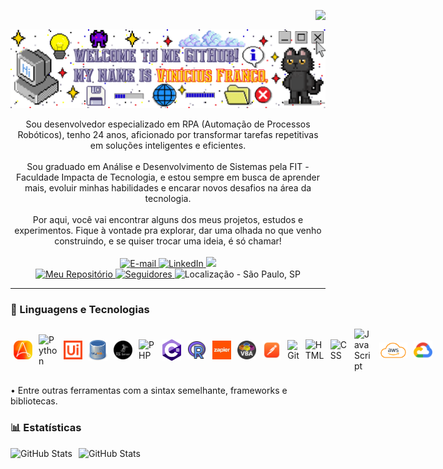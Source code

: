 <img align="right" src="https://komarev.com/ghpvc/?username=vfrancomoreira&color=000000&label=Visualiza%C3%A7%C3%B5es%20de%20Perfil"><br>

<div align="center">
  <a href="https://github.com/vfrancomoreira">
    <img align="center" src="img/welcome.png" width="1000">
  </a>
</div><br>
<div align="center">
Sou desenvolvedor especializado em RPA (Automação de Processos Robóticos), tenho 24 anos, aficionado por transformar tarefas repetitivas em soluções inteligentes e eficientes. 
<br><br>
Sou graduado em Análise e Desenvolvimento de Sistemas pela FIT - Faculdade Impacta de Tecnologia, e estou sempre em busca de aprender mais, evoluir minhas habilidades e encarar novos desafios na área da tecnologia.
<br><br>
Por aqui, você vai encontrar alguns dos meus projetos, estudos e experimentos. Fique à vontade pra explorar, dar uma olhada no que venho construindo, e se quiser trocar uma ideia, é só chamar!
</div>
<br>

<div align="center">
    <a href="mailto:viniciusfsantosm15@gmail.com">
        <img 
        alt="E-mail"
        title="E-mail" 
        src="https://img.shields.io/badge/Gmail-D14836?style=for-the-badge&logo=gmail&logoColor=white"/>
    </a>
    <a href="https://www.linkedin.com/in/vin%C3%ADcius-franco/">
        <img 
        alt="LinkedIn"
        title="LinkedIn" 
        src="https://img.shields.io/badge/-LinkedIn-%230077B5?style=for-the-badge"/>
    </a>
    <a href="https://instagram.com/vinicius__franco_" target="_blank"><img src="https://img.shields.io/badge/-Instagram-%23E4405F?style=for-the-badge&logo=instagram&logoColor=white" target="_blank"/>
    </a>
    <br>
    <a href="https://github.com/vfrancomoreira?tab=repositories">
        <img 
        alt = "Meu Repositório"
        title="Meu Repositório" 
        src="https://custom-icon-badges.demolab.com/badge/-Repos-purple?style=for-the-badge&logoColor=white&logo=repo"/>
    </a>
    <a href="https://github.com/vfrancomoreira?tab=followers">
        <img 
            alt="Seguidores" 
            title="Me siga no GitHub" 
            src="https://custom-icon-badges.demolab.com/github/followers/vfrancomoreira?color=3c3c3c&labelColor=000000&style=for-the-badge&logo=github&label=Seguidores&logoColor=white"/>
    </a>
    <img
        alt="Localização - São Paulo, SP"
        title="Localização - São Paulo, SP"
        src="https://custom-icon-badges.demolab.com/badge/S%C3%A3o%20Paulo--SP-BR-blue?style=for-the-badge&logo=location&logoColor=white"/>
</div>

---
### 🤖 Linguagens e Tecnologias

<div style="display: flex; align-items: center;">
  <img src="img/aa.png" alt="Automation Anywhere" title="Automation Anywhere" width="30px" style="margin: 5px;" />
  <img src="https://cdn.jsdelivr.net/gh/devicons/devicon@latest/icons/python/python-original.svg" alt="Python" title="Python" width="30px" style="margin: 5px;" />
  <img src="img/ui.png" alt="UiPath" title="UiPath" width="30px" style="margin: 5px;" />
  <img src="img/mysql.png" alt="MySQL" title="MySQL" width="30px" style="margin: 5px;" />
  <img src="img/sqlserver.png" alt="SQL Server" title="SQL Server" width="30px" style="margin: 5px;" />
  <img src="https://cdn.jsdelivr.net/gh/devicons/devicon@latest/icons/php/php-original.svg" alt="PHP" title="PHP" width="30px" style="margin: 5px;" />
  <img src="img/c.png" alt="C#" title="C#" width="30px" style="margin: 5px;" />
  <img src="img/r.png" alt="R" title="Linguagem R" width="30px" style="margin: 5px;" />
  <img src="img/zapier.png" alt="Zapier" title="Zapier" width="30px" style="margin: 5px;" />
  <img src="img/vba.png" alt="VBA" title="VBA" width="30px" style="margin: 5px;" />
  <img src="img/postman.png" alt="Postman" title="Postman" width="30px" style="margin: 5px;" />
  <img src="https://cdn.jsdelivr.net/gh/devicons/devicon@latest/icons/git/git-original.svg" alt="Git" title="Git" width="30px" style="margin: 5px;" />
  <img src="https://cdn.jsdelivr.net/gh/devicons/devicon@latest/icons/html5/html5-original.svg" alt="HTML" title="HTML" width="30px" style="margin: 5px;" />
  <img src="https://cdn.jsdelivr.net/gh/devicons/devicon@latest/icons/css3/css3-original.svg" alt="CSS" title="CSS" width="30px" style="margin: 5px;" />
  <img src="https://cdn.jsdelivr.net/gh/devicons/devicon@latest/icons/javascript/javascript-original.svg" alt="JavaScript" title="JavaScript" width="30px" style="margin: 5px;" />
  <img src="img/aws.png" alt="AWS" title="AWS" width="45px" style="margin: 5px;" />
  <img src="img/goocloud.png" alt="Google Cloud" title="Google Cloud" height="30px" style="margin: 5px;" />
</div>
<br/>
• Entre outras ferramentas com a sintax semelhante, frameworks e bibliotecas.
<br/>

### 📊 Estatísticas

<p>
  <img 
    align="left" 
    alt="GitHub Stats" 
    height="200" 
    style="padding-right: 10px;" 
    src="https://github-readme-stats.vercel.app/api?username=vfrancomoreira&show_icons=true&theme=tokyonight&include_all_commits=true&locale=pt-br" 
  />
  <img 
    align="left" 
    alt="GitHub Stats" 
    height="200" 
    src="https://github-readme-stats.vercel.app/api/top-langs/?username=vfrancomoreira&theme=tokyonight&layout=compact&custom_title=Tecnologias&langs_count=9" 
  />
</p>
